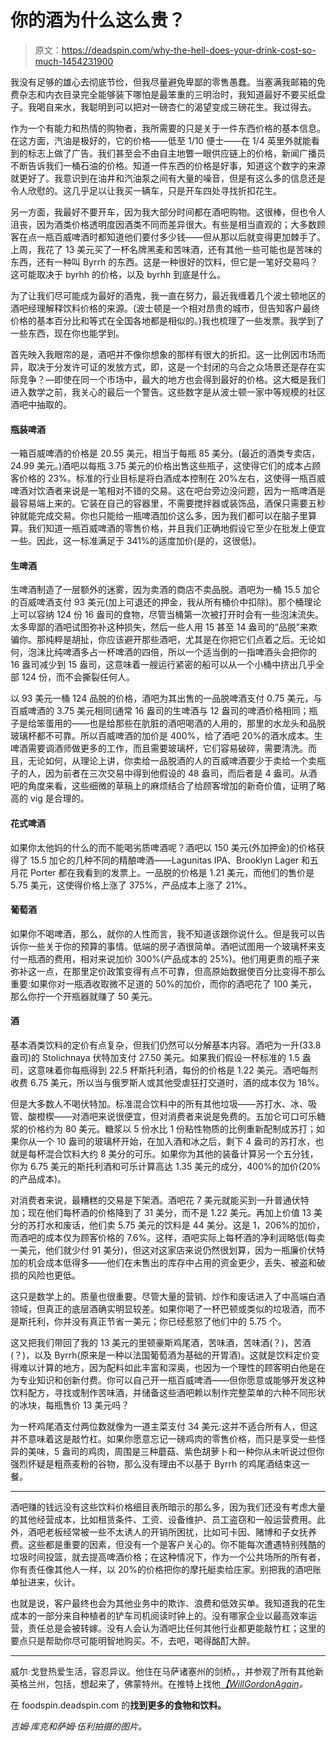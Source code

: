 # 你的酒为什么这么贵？

> 原文：<https://deadspin.com/why-the-hell-does-your-drink-cost-so-much-1454231900>

我没有足够的雄心去彻底节俭，但我尽量避免卑鄙的零售愚蠢。当塞满我邮箱的免费杂志和内衣目录完全能够装下哪怕是最笨重的三明治时，我知道最好不要买纸盘子。我喝自来水，我聪明到可以把对一磅杏仁的渴望变成三磅花生。我过得去。



作为一个有能力和热情的购物者，我所需要的只是关于一件东西价格的基本信息。在这方面，汽油是极好的，它的价格——低至 1/10 便士——在 1/4 英里外就能看到的标志上做了广告。我们甚至会不由自主地瞥一眼供应链上的价格，新闻广播员不断告诉我们一桶石油的价格。知道一件东西的价格是好事，知道这个数字的来源就更好了。我意识到在油井和汽油泵之间有大量的噪音，但是有这么多的信息还是令人欣慰的。这几乎足以让我买一辆车，只是开车四处寻找折扣花生。

另一方面，我最好不要开车，因为我大部分时间都在酒吧购物。这很棒，但也令人沮丧，因为酒类价格透明度因酒类不同而差异很大。有些是相当直观的；大多数顾客在点一瓶百威啤酒时都知道他们要付多少钱——但从那以后就变得更加棘手了。上周，我花了 13 美元买了一杯名牌黑麦和苦味酒，还有其他一些可能也是苦味的东西，还有一种叫 Byrrh 的东西。这是一种很好的饮料，但它是一笔好交易吗？这可能取决于 byrhh 的价格，以及 byrhh 到底是什么。

为了让我们尽可能成为最好的酒鬼，我一直在努力，最近我缠着几个波士顿地区的酒吧经理解释饮料价格的来源。(波士顿是一个相对昂贵的城市，但告知客户最终价格的基本百分比和等式在全国各地都是相似的。)我也梳理了一些发票。我学到了一些东西，现在你也能学到。

首先映入我眼帘的是，酒吧并不像你想象的那样有很大的折扣。这一比例因市场而异，取决于分发许可证的发放方式，即，这是一个封闭的乌合之众场景还是存在实际竞争？—即使在同一个市场中，最大的地方也会得到最好的价格。这大概是我们进入数学之前，我关心的最后一个警告。这些数字是从波士顿一家中等规模的社区酒吧中抽取的。

#### 瓶装啤酒

一箱百威啤酒的价格是 20.55 美元，相当于每瓶 85 美分。(最近的酒类专卖店，24.99 美元。)酒吧以每瓶 3.75 美元的价格出售这些瓶子，这使得它们的成本占顾客价格的 23%。标准的行业目标是将白酒成本控制在 20%左右，这使得一瓶百威啤酒对饮酒者来说是一笔相对不错的交易。这在吧台旁边没问题，因为一瓶啤酒是最容易端上来的。它装在自己的容器里，不需要搅拌器或装饰品，酒保只需要五秒钟就能完成交易。你也只能给一瓶啤酒加价这么多，因为我们都可以在脑子里算算。我们知道一瓶百威啤酒的零售价格，并且我们正确地假设它至少在批发上便宜一些。因此，这一标准满足于 341%的适度加价(是的，这很低)。

#### 生啤酒

生啤酒制造了一层额外的迷雾，因为卖酒的商店不卖品脱。酒吧为一桶 15.5 加仑的百威啤酒支付 93 美元(加上可退还的押金，我从所有桶价中扣除)。那个桶理论上可以容纳 124 份 16 盎司的食物，尽管当桶第一次被打开时会有一些泡沫流失。太多卑鄙的酒吧试图弥补这种损失，然后一些人用 15 甚至 14 盎司的“品脱”来欺骗你。那纯粹是胡扯，你应该避开那些酒吧，尤其是在你把它们点着之后。无论如何，泡沫比纯啤酒多占一杯啤酒的四倍，所以一个适当倒的一指啤酒头会把你的 16 盎司减少到 15 盎司，这意味着一艘运行紧密的船可以从一个小桶中挤出几乎全部 124 份，而不会撕裂任何人。

以 93 美元一桶 124 品脱的价格，酒吧为其出售的一品脱啤酒支付 0.75 美元，与百威啤酒的 3.75 美元相同(通常 16 盎司的生啤酒与 12 盎司的啤酒价格相同；瓶子是给笨蛋用的——也是给那些在肮脏的酒吧喝酒的人用的，那里的水龙头和品脱玻璃杯都不可靠。所以百威啤酒的加价是 400%，给了酒吧 20%的酒水成本。生啤酒需要调酒师做更多的工作，而且需要玻璃杯，它们容易破碎，需要清洗。而且，无论如何，从理论上讲，你卖给一品脱酒的人的百威啤酒要少于卖给一个卖瓶子的人，因为前者在三次交易中得到他假设的 48 盎司，而后者是 4 盎司。从酒吧的角度来看，这些细微的草稿上的麻烦结合了给顾客增加的新奇价值，证明了略高的 vig 是合理的。

#### 花式啤酒

如果你太他妈的什么的而不能喝劣质啤酒呢？酒吧以 150 美元(外加押金)的价格获得了 15.5 加仑的几种不同的精酿啤酒——Lagunitas IPA、Brooklyn Lager 和五月花 Porter 都在我看到的发票上。一品脱的价格是 1.21 美元，而他们的售价是 5.75 美元，这使得价格上涨了 375%，产品成本上涨了 21%。

#### 葡萄酒

如果你不喝啤酒，那么，就你的人性而言，我不知道该跟你说什么。但是我可以告诉你一些关于你的预算的事情。低端的房子酒很简单。酒吧试图用一个玻璃杯来支付一瓶酒的费用，相对来说加价 300%(产品成本的 25%)。他们用更贵的瓶子来弥补这一点，在那里定价政策变得有点不可靠，但高原始数据使百分比变得不那么重要:如果你对一瓶酒收取微不足道的 50%的加价，而你的酒吧花了 100 美元，那么你拧一个开瓶器就赚了 50 美元。

#### 酒

基本酒类饮料的定价有点复杂，但我们仍然可以分解基本内容。酒吧为一升(33.8 盎司)的 Stolichnaya 伏特加支付 27.50 美元。如果我们假设一杯标准的 1.5 盎司，这意味着你每瓶得到 22.5 杯斯托利酒，每份的价格是 1.22 美元。酒吧每剂收费 6.75 美元，所以当与俄罗斯人或其他受虐狂打交道时，酒的成本仅为 18%。

但是大多数人不喝伏特加。标准混合饮料中的所有其他垃圾——苏打水、冰、吸管、酸橙楔——对酒吧来说很便宜，但对消费者来说是免费的。五加仑可口可乐糖浆的价格约为 80 美元。糖浆以 5 份水比 1 份粘性物质的比例重新配制成苏打；如果你从一个 10 盎司的玻璃杯开始，在加入酒和冰之后，剩下 4 盎司的苏打水，也就是每杯混合饮料大约 8 美分的可乐。如果你为其他的装备计算另一个五分钱，你为 6.75 美元的斯托利酒和可乐计算高达 1.35 美元的成分，400%的加价(20%的产品成本)。

对消费者来说，最糟糕的交易是下架酒。酒吧花 7 美元就能买到一升普通伏特加；现在他们每杯酒的价格降到了 31 美分，而不是 1.22 美元。再加上价值 13 美分的苏打水和废话，他们卖 5.75 美元的饮料是 44 美分。这是 1，206%的加价，而酒吧的成本仅为顾客价格的 7.6%。这样，酒吧实际上每杯酒的净利润略低(每卖一美元，他们就少付 91 美分)，但这对这家店来说仍然很划算，因为一瓶廉价伏特加的机会成本低得多——他们在未售出的库存中占用的资金更少，丢失、被盗和破损的风险也更低。

这只是数学上的。质量也很重要。尽管大量的营销、炒作和废话进入了中高端白酒领域，但真正的底层酒确实明显较差。如果你喝了一杯巴顿或类似的垃圾酒，而不是斯托利，你并没有真正节省一美元；你已经惹怒了他们中的 5.75 个。

这又把我们带回了我的 13 美元的里顿豪斯鸡尾酒，苦味酒，苦味酒(？)，苦酒(？)，以及 Byrrh(原来是一种以法国葡萄酒为基础的开胃酒)。这就是饮料定价变得难以计算的地方，因为配料如此丰富和深奥，也因为一个理性的顾客明白他是在为专业知识和创新付费。你可以自己开一瓶百威啤酒——但你愿意或能够开发这种饮料配方，寻找或制作苦味酒，并储备这些酒吧赖以制作完整菜单的六种不同形状的冰块，每瓶售价 13 美元吗？

为一杯鸡尾酒支付两位数就像为一道主菜支付 34 美元:这并不适合所有人，但这并不意味着这是敲竹杠。如果你愿意忘记一磅鸡肉的零售价格，而只是享受一些怪异的美味，5 盎司的鸡肉，周围是三种蘑菇、紫色胡萝卜和一种你从未听说过但你强烈怀疑是粗燕麦粉的谷物，那么没有理由不以基于 Byrrh 的鸡尾酒结束这一餐。

* * *

酒吧赚的钱远没有这些饮料价格细目表所暗示的那么多，因为我们还没有考虑大量的其他经营成本，比如租赁条件、工资、设备维护、员工盗窃和一般运营费用。此外，酒吧老板经常被一些不太诱人的开销所困扰，比如可卡因、赌博和子女抚养费。这些都是重要的因素，但没有一个是客户关心的。你不能每次遭遇特别残酷的垃圾时间投篮，就去提高啤酒价格；在这种情况下，作为一个公共场所的所有者，你有责任像其他人一样，以 20%的价格把你的摩托艇卖给庄家。别把我的酒吧账单扯进来，伙计。

也就是说，客户最终也会为其他业务中的欺诈、浪费和低效买单。我知道我的花生成本的一部分来自种植者的铲车司机阅读时钟上的。没有哪家企业以最高效率运营，责任总是会被转嫁。没有人会认为酒吧比任何其他行业都更能敲竹杠；这里的要点只是帮助你尽可能明智地购买。不，去吧，喝得酩酊大醉。

* * *

威尔·戈登热爱生活，容忍异议。他住在马萨诸塞州的剑桥。，并参观了所有其他新英格兰州，包括，想起来了，佛蒙特州。在推特上找他[*【WillGordonAgain*](https://twitter.com/willgordonagain)*。*

在 foodspin.deadspin.com 的[](http://foodspin.deadspin.com)**找到更多的食物和饮料。**

*吉姆·库克和萨姆·伍利拍摄的图片。*